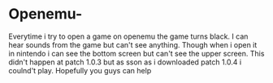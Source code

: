 # Openemu-
Everytime i try to open a game on openemu the game turns black. I can hear sounds from the game but can't see anything. Though when i open it in nintendo i can see the bottom screen but can't see the upper screen. This didn't happen at patch 1.0.3 but as sson as i downloaded patch 1.0.4 i coulnd't play. Hopefully you guys can help

